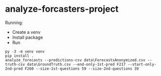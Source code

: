 # analyze-forcasters-project

Running:
* Create a venv
* Install package
* Run
```
py -3 -m venv venv
pip install .
analyze_forecasts --predictions-csv data\ForecastsAnonymized.csv --truth-csv data\GroundTruth.csv --end-only-1st-pred F217 --start-only-2nd-pred F260 --size-1st-questions 59 --size-2nd-questions 39
```